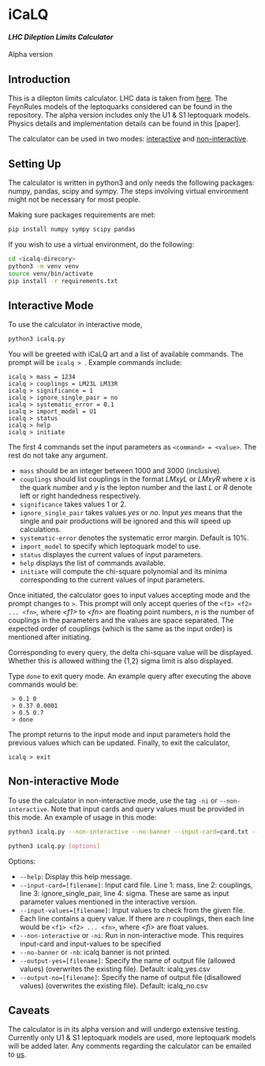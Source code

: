 # iCaLQ

#### _LHC Dileption Limits Calculator_
Alpha version

## Introduction
This is a dilepton limits calculator. LHC data is taken from [here](https://www.hepdata.net/record/ins1782650). The FeynRules models of the leptoquarks considered can be found in the repository. The alpha version includes only the U1 & S1 leptoquark models. Physics details and implementation details can be found in this [paper].

The calculator can be used in two modes: [interactive](#interactive-mode) and [non-interactive](#non-interactive-mode).


## Setting Up

The calculator is written in python3 and only needs the following packages: numpy, pandas, scipy and sympy. The steps involving virtual environment might not be necessary for most people.

Making sure packages requirements are met:
```sh
pip install numpy sympy scipy pandas
```

If you wish to use a virtual environment, do the following:
```sh
cd <icalq-direcory>
python3 -m venv venv
source venv/bin/activate
pip install -r requirements.txt
```

## Interactive Mode

To use the calculator in interactive mode,
```sh
python3 icalq.py
```
You will be greeted with iCaLQ art and a list of available commands. The prompt will be `icalq > `. Example commands include:
```
icalq > mass = 1234
icalq > couplings = LM23L LM33R
icalq > significance = 1
icalq > ignore_single_pair = no
icalq > systematic_error = 0.1
icalq > import_model = U1
icalq > status
icalq > help
icalq > initiate
```
The first 4 commands set the input parameters as `<command> = <value>`. The rest do not take any argument.

- `mass` should be an integer between 1000 and 3000 (inclusive).
- `couplings` should list couplings in the format _LMxyL_ or _LMxyR_ where _x_ is the quark number and _y_ is the lepton number and the last _L_ or _R_ denote left or right handedness respectively.
- `significance` takes values 1 or 2.
- `ignore_single_pair` takes values _yes_ or _no_. Input _yes_ means that the single and pair productions will be ignored and this will speed up calculations.
- `systematic-error` denotes the systematic error margin. Default is 10%.
- `import_model` to specify which leptoquark model to use.
- `status` displayes the current values of input parameters.
- `help` displays the list of commands available.
- `initiate` will compute the chi-square polynomial and its minima corresponding to the current values of input parameters.

Once initiated, the calculator goes to input values accepting mode and the prompt changes to ` > `. This prompt will only accept queries of the `<f1> <f2> ... <fn>`, where _\<f1\>_ to _\<fn\>_ are floating point numbers, _n_ is the number of couplings in the parameters and the values are space separated. The expected order of couplings (which is the same as the input order) is mentioned after initiating.

Corresponding to every query, the delta chi-square value will be displayed. Whether this is allowed withing the {1,2} sigma limit is also displayed.

Type `done` to exit query mode. An example query after executing the above commands would be:
```
 > 0.1 0
 > 0.37 0.0001
 > 0.5 0.7
 > done
```

The prompt returns to the input mode and input parameters hold the previous values which can be updated. Finally, to exit the calculator,
```
icalq > exit
```

## Non-interactive Mode

To use the calculator in non-interactive mode, use the tag `-ni` or `--non-interactive`. Note that input cards and query values must be provided in this mode. An example of usage in this mode:
```sh
python3 icalq.py --non-interactive --no-banner --input-card=card.txt --input-values=values.txt --output-yes=yes.csv --output-no=no.csv
```

```sh
python3 icalq.py [options]
```
Options:
- `--help`: Display this help message.
- `--input-card=[filename]`: Input card file. Line 1: mass, line 2: couplings, line 3: ignore_single_pair, line 4: sigma. These are same as input parameter values mentioned in the interactive version.
- `--input-values=[filename]`: Input values to check from the given file. Each line contains a query value. If there are _n_ couplings, then each line would be `<f1> <f2> ... <fn>`, where _\<fi>_ are float values.
- `--non-interactive` or `-ni`: Run in non-interactive mode. This requires input-card and input-values to be specified
- `--no-banner` or `-nb`: icalq banner is not printed.
- `--output-yes=[filename]`: Specify the name of output file (allowed values) (overwrites the existing file). Default: icalq_yes.csv
- `--output-no=[filename]`: Specify the name of output file (disallowed values) (overwrites the existing file). Default: icalq_no.csv

## Caveats

The calculator is in its alpha version and will undergo extensive testing. Currently only U1 & S1 leptoquark models are used, more leptoquark models will be added later. Any comments regarding the calculator can be emailed to [us](mailto:yash.chaurasia@research.iiit.ac.in).